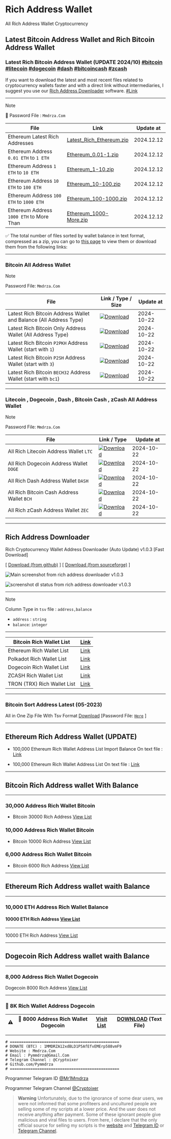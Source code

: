 
# Rich Address Wallet
All Rich Address Wallet Cryptocurrency


## Latest Bitcoin Address Wallet and Rich Bitcoin Address Wallet


### Latest Rich Bitcoin Address Wallet (UPDATE 2024/10) [#bitcoin](https://github.com/Pymmdrza/Rich-Address-Wallet#bitcoin-all-address-wallet 'download Latest All Rich Bitcoin Address Wallet') [#litecoin](https://github.com/Pymmdrza/Rich-Address-Wallet#litecoin--dogecoin--dash--bitcoin-cash--zcash-all-address-wallet 'download Latest All Rich litecoin Address Wallet') [#dogecoin](https://github.com/Pymmdrza/Rich-Address-Wallet#litecoin--dogecoin--dash--bitcoin-cash--zcash-all-address-wallet 'download Latest All Rich Dogecoin Address Wallet') [#dash](https://github.com/Pymmdrza/Rich-Address-Wallet#litecoin--dogecoin--dash--bitcoin-cash--zcash-all-address-wallet 'download Latest All Rich DASH Address Wallet') [#bitcoincash](https://github.com/Pymmdrza/Rich-Address-Wallet#litecoin--dogecoin--dash--bitcoin-cash--zcash-all-address-wallet 'download Latest All Rich Bitcoin Cash Address Wallet') [#zcash](https://github.com/Pymmdrza/Rich-Address-Wallet#litecoin--dogecoin--dash--bitcoin-cash--zcash-all-address-wallet 'Download Latest All Rich ZCASH Address Wallet')

If you want to download the latest and most recent files related to cryptocurrency wallets faster and with a direct link without intermediaries, I suggest you use our [Rich Address Downloader](https://github.com/Pymmdrza/Rich-Address-Wallet#rich-address-downloader) software. [#Link](https://github.com/Pymmdrza/Rich-Address-Wallet#rich-address-downloader)

---

>[!NOTE]
>🔐 Password File : `Mmdrza.Com`

| File                                     | Link                                                                                                  | Update at  | 
|------------------------------------------|-------------------------------------------------------------------------------------------------------|------------|
| Ethereum Latest Rich Addresses           | [Latest_Rich_Ethereum.zip](https://mega.nz/file/uFMzEJjb#OHThDrc3HAKkJxudPDpmNbPsYZE8wMp5e44sCxbyveo) | 2024.12.12 |
| Ethereum Address `0.01 ETH` to `1 ETH`   | [Ethereum_0.01-1.zip](https://mega.nz/file/PdVBVboL#i5vS6aGKep46haXsFu-b1WpeX0t0W2MJdu0_Rk4tdPE)      | 2024.12.12 |
| Ethereum Address `1 ETH` to `10 ETH`     | [Ethereum_1-10.zip](https://mega.nz/file/zVFxGBZR#uctmb6M6eW5j0iiFk9qPkyYpcUX5H9urbUBVV4Y3e4A)        | 2024.12.12 |
| Ethereum Address `10 ETH` to `100 ETH`   | [Ethereum_10-100.zip](https://mega.nz/file/XJExjJSR#kFYQc5ZNyUtKMZuyKYw4kzhR_XAC_edoZowoKWwCWhQ)      | 2024.12.12 |
| Ethereum Address `100 ETH` to `1000 ETH` | [Ethereum_100-1000.zip](https://mega.nz/file/TYkG3BwR#eBxBc-AhPmo7cAnj8LYBeIdrS_Hh6U021V-_AAddFyI)    | 2024.12.12 |
| Ethereum Address `1000 ETH` to More Than | [Ethereum_1000-More.zip](https://mega.nz/file/mIE0VZzC#H0633-2GlqiZAY0hbm0AMuIQBuU22UTmNHkipnIaWsM)   | 2024.12.12 |

✅ The total number of files sorted by wallet balance in text format, compressed as a zip, you can go to [this page](https://github.com/Pymmdrza/Rich-Address-Wallet/tree/main/ETHEREUM/2024 'Ethereum Rich Addresses Files') to view them or download them from the following links:

---

### Bitcoin All Address Wallet

>[!NOTE]
>Password File: `Mmdrza.Com`

| File                                                              | Link / Type / Size                                                                                                                                                                                                      | Update at  | 
|-------------------------------------------------------------------|-------------------------------------------------------------------------------------------------------------------------------------------------------------------------------------------------------------------------|------------|
| Latest Rich Bitcoin Address Wallet and Balance (All Address Type) | [![Download](https://img.shields.io/badge/Download_.tsv.gz-685MB-37A5CC?style=plastic)](https://mega.nz/file/7dE32ZiJ#cmjTVUMSD9MDdTQAYuZcumm7Uv_yoDV2QAopXYjxqmw 'Latest All Rich Bitcoin Address Wallet and Balance') | 2024-10-22 |
| Latest Rich Bitcoin Only Address Wallet (All Address Type)        | [![Download](https://img.shields.io/badge/Download_.zip-343MB-37A5CC?style=plastic)](https://mega.nz/file/vcNVWTrY#tN46VCqekvfDrkhohw0FOlj-aIuXsgEc6STHJzzEHms 'Latest All Rich Bitcoin Address Wallet and Balance')    | 2024-10-22 |
| Latest Rich Bitcoin `P2PKH` Address Wallet (start with `1`)       | [![Download](https://img.shields.io/badge/Download_.zip-91MB-37A5CC?style=plastic)](https://mega.nz/file/KFtlhAjZ#hBqXf32krexEWiTExuKikvfKAyKwfbhLqeARMopfbkw 'Latest Rich Bitcoin P2PKH Address Wallet')               | 2024-10-22 |
| Latest Rich Bitcoin `P2SH` Address Wallet (start with `3`)        | [![Download](https://img.shields.io/badge/Download_.zip-59MB-37A5CC?style=plastic)](https://mega.nz/file/WUtQwLwC#zYL3ujY4M3VGMvdr2jAnhICeCW6DpQ45T_gPsXg4qLw 'Latest Rich Bitcoin P2SH Address Wallet')                | 2024-10-22 |
| Latest Rich Bitcoin `BECH32` Address Wallet (start with `bc1`)    | [![Download](https://img.shields.io/badge/Download_.zip-181MB-37A5CC?style=plastic)](https://mega.nz/file/2JMGVTLQ#HiOwCI_Ci18-akhIrSkrB60sIsxGXKF3Dpc5EdvvbPs 'Latest Rich Bitcoin BECH32 Address Wallet')             | 2024-10-22 |

---

### Litecoin , Dogecoin , Dash , Bitcoin Cash , zCash All Address Wallet

>[!NOTE]
>Password File: `Mmdrza.Com`

| File                                       | Link / Type                                                                                                                                                                                              | Update at  |
|--------------------------------------------|----------------------------------------------------------------------------------------------------------------------------------------------------------------------------------------------------------|------------|
| All Rich Litecoin Address Wallet `LTC`     | [![Download](https://img.shields.io/badge/Download_.zip-79MB-37A5CC?style=plastic)](https://mega.nz/file/7dE32ZiJ#cmjTVUMSD9MDdTQAYuZcumm7Uv_yoDV2QAopXYjxqmw 'Latest Rich Litecoin Address Wallet')     | 2024-10-22 |
| All Rich Dogecoin Address Wallet `DOGE`    | [![Download](https://img.shields.io/badge/Download_.zip-54MB-37A5CC?style=plastic)](https://mega.nz/file/PU0RkQxZ#F8b9o5RW1a2OQhrF9ws5jjCBuKsnfJYHhDwU9b2wkSc 'Latest Rich Dogecoin Address Wallet')     | 2024-10-22 |
| All Rich Dash Address Wallet `DASH`        | [![Download](https://img.shields.io/badge/Download_.zip-118KB-37A5CC?style=plastic)](https://mega.nz/file/fQsBTbYI#NB-ZWGVWZnHenuxRPvTzmpkBb15nSziITq2OnCKcViw 'Latest Rich Dash Address Wallet')        | 2024-10-22 |
| All Rich Bitcoin Cash Address Wallet `BCH` | [![Download](https://img.shields.io/badge/Download_.zip-99MB-37A5CC?style=plastic)](https://mega.nz/file/TFdghRxJ#S_mK0q0F1cvaYIWF67VwA1X94-h-qx7o4VncNL__658 'Latest Rich Bitcoin Cash Address Wallet') | 2024-10-22 |
| All Rich zCash Address Wallet `ZEC`        | [![Download](https://img.shields.io/badge/Download_.zip-36KB-37A5CC?style=plastic)](https://mega.nz/file/vBU1gAZS#opY3SDmp506H3Ef06oWPkhesvILZamdyo4LGMgE7dv4 'Latest Rich ZCASH Address Wallet')        | 2024-10-22 |


---

## Rich Address Downloader

Rich Cryptocurrency Wallet Address Downloader (Auto Update) v1.0.3 [Fast Download]

[ [Download (from github)](https://github.com/Pymmdrza/RichAddressDownloader 'rich address downloader software for download automatic update rich wallet cryptocurrency') ] [ [Download (from sourceforge)](https://sourceforge.net/projects/rich-address-downloader/files/ 'Download Rich Address Downloader from sourceforge') ]


![Main screenshot from rich address downloader v1.0.3](https://raw.githubusercontent.com/Pymmdrza/RichAddressDownloader/main/img/Screenshot-main.webp 'Main screenshot from rich address downloader v1.0.3')



![screenshot dl status from rich address downloader v1.0.3](https://raw.githubusercontent.com/Pymmdrza/RichAddressDownloader/main/img/Screenshot-dl-status.webp 'screenshot dl status from rich address downloader v1.0.3')

---

>[!NOTE]
> Column Type in `tsv` file : `address,balance`
> - `address` : `string`
> - `balance`: `integer`

---

| Bitcoin Rich Wallet List | [Link](https://github.com/Pymmdrza/Rich-Address-Wallet/tree/main/Bitcoin) |
| ------------------------ | ---- |
| Ethereum Rich Wallet List | [Link](https://github.com/Pymmdrza/Rich-Address-Wallet/tree/main/ETHEREUM 'Ethereum (ETH) Rich Wallet List Address') |
| Polkadot Rich Wallet List | [Link](https://github.com/Pymmdrza/Rich-Address-Wallet/tree/main/DOT 'Polkadot (DOT) Rich Wallet List Address') |
| Dogecoin Rich Wallet List | [Link](https://github.com/Pymmdrza/Rich-Address-Wallet/blob/main/7999_RichAddressDoge.txt 'Dogecoin Rich Wallet List Address') |
| ZCASH Rich Wallet List | [Link](https://github.com/Pymmdrza/Rich-Address-Wallet/tree/main/ZCASH 'ZCASH Rich Wallet List Address') |
| TRON (TRX) Rich Wallet List | [Link](https://github.com/Pymmdrza/Rich-Address-Wallet/tree/main/TRON 'Tron (trx) Rich Wallet List Address') |

---

### Bitcoin Sort Address Latest (05-2023)
All in One Zip File With Tsv Format [Download](https://github.com/Pymmdrza/Rich-Address-Wallet/releases/tag/BTC_Sort 'Sort Bitcoin All Address Wallet 2023') 
[Password File: [`Here`](https://github.com/Pymmdrza/Rich-Address-Wallet/releases/tag/BTC_Sort) ]

---
## Ethereum Rich Address Wallet (UPDATE)
- 100,000 Ethereum Rich Wallet Address List Import Balance On text file : [Link](https://github.com/Pymmdrza/Rich-Address-Wallet/blob/main/ETHEREUM/EthRich_Bal.txt)

- 100,000 Ethereum Rich Wallet Address List On text file : [Link](https://github.com/Pymmdrza/Rich-Address-Wallet/blob/main/ETHEREUM/EthRich.txt)

----
## Bitcoin Rich Address wallet With Balance
----

### 30,000 Address Rich Wallet Bitcoin

- Bitcoin 30000 Rich Address [View List](https://github.com/Pymmdrza/Rich-Address-Wallet/blob/main/30000BTCRichWalletAdd.txt)

### 10,000 Address Rich Wallet Bitcoin

- Bitcoin 10000 Rich Address [View List](https://github.com/Pymmdrza/Rich-Address-Wallet/blob/main/10000_RichAddressBitcoin.md)

### 6,000 Address Rich Wallet Bitcoin

- Bitcoin 6000 Rich Address [View List](https://github.com/Pymmdrza/Rich-Address-Wallet/blob/main/6000_RichAddressBitcoin.md)

----

## Ethereum Rich Address wallet waith Balance

----

### 10,000 ETH Address Rich Wallet Balance

#### 10000 ETH Rich Address [View List](https://github.com/Pymmdrza/Rich-Address-Wallet/blob/main/10000ETHRichAddress.md)

----

10000 ETH Rich Address [View List](https://github.com/Pymmdrza/Rich-Address-Wallet/blob/main/10000ETHRichAddress.md)

----

## Dogecoin Rich Address wallet waith Balance

----

### 8,000 Address Rich Wallet Dogecoin

Dogecoin 8000 Rich Address [View List](https://github.com/Pymmdrza/Rich-Address-Wallet/blob/main/8K_RichAddressDoge.md)
 
----

### 💎 8K Rich Wallet Address Dogecoin

| ⚠️ | 🔐 **8000** Address Rich Wallet Dogecoin | [Visit List](https://github.com/Pymmdrza/Rich-Address-Wallet/blob/main/8K_RichAddressDoge.md) | [DOWNLOAD](https://github.com/Pymmdrza/Rich-Address-Wallet/blob/main/7999_RichAddressDoge.txt) (Text File)|
| ----- | ------ | -------- | ----------------------------- |

----
```
# ================================================
# DONATE (BTC) : 1MMDRZA12xdBLD1P5AfEfvEMErp588vmF9
# Website : Mmdrza.Com
# Email : Pymmdrza@Gmail.Com
# Telegram Channel : @Cryptoixer
# Github.com/Pymmdrza
# ================================================
```
Programmer Telegram ID [@Mr1Mmdrza](https://t.me/mr1mmdrza)

Programmer Telegram Channel [@Cryptoixer](https://t.me/Cryptoixer)

> **Warning**
> Unfortunately, due to the ignorance of some dear users, we were not informed that some profiteers and uncultured people are selling some of my scripts at a lower price. And the user does not receive anything after payment. Some of these ignorant people give malicious and viral files to users. From here, I declare that the only official source for selling my scripts is the [website](https://mmdrza.com) and [Telegram ID](https://t.me/mr1mmdrza) or [Telegram Channel](https://t.me/Cryptoixer).

